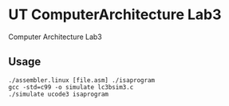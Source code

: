# UT ComputerArchitecture Lab3
Computer Architecture Lab3

## Usage
```
./assembler.linux [file.asm] ./isaprogram
gcc -std=c99 -o simulate lc3bsim3.c
./simulate ucode3 isaprogram
```
